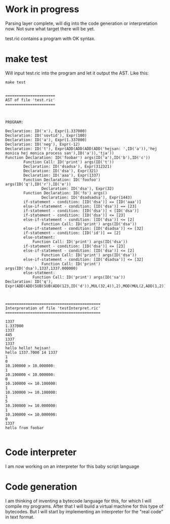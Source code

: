 # Work in progress

Parsing layer complete,
will dig into the code generation or interpretation now. 
Not sure what target there will be yet.


test.ric contains a program with OK syntax.

# make test

Will input test.ric into the program and let it output the AST.
Like this:

```
make test


======================
AST of file 'test.ric'
======================



PROGRAM:

Declaration: ID('x'), Expr(1.337000)
Declaration: ID('sovtid'), Expr(100)
Declaration: ID('a'), Expr(1.337000)
Declaration: ID('neg'), Expr(-12)
Declaration: ID('t'), Expr(ADD(ADD(ADD(ADD('hejsan: ',ID('a')),'hej monica hej monica process san'),ID('a')),'tja'))
Function Declaration: ID('foobar') args(ID('a'),ID('b'),ID('c'))
        Function Call: ID('print') args(ID('t'))
        Declaration: ID('dsadsa'), Expr(312321)
        Declaration: ID('dsa'), Expr(321)
        Declaration: ID('aaa'), Expr(1337)
        Function Declaration: ID('foofoo') args(ID('q'),ID('r'),ID('e'))
                Declaration: ID('dsa'), Expr(32)
        Function Declaration: ID('fo') args()
                Declaration: ID('dsadsadsa'), Expr(1443)
        if-statement - condition: [ID('dsa')] == [ID('aaa')]
        else-if-statement - condition: [ID('dsa')] == [23]
        if-statement - condition: [ID('dsa')] < [ID('dsa')]
        if-statement - condition: [ID('dsa')] <= [23]
        else-if-statement - condition: [ID('dsa')] <= [2]
                Function Call: ID('print') args(ID('dsa'))
        else-if-statement - condition: [ID('dsadsa')] <= [32]
        if-statement - condition: [ID('id')] == [2]
        else-statment:
            Function Call: ID('print') args(ID('dsa'))
        if-statement - condition: [ID('dsa')] <= [23]
        else-if-statement - condition: [ID('dsa')] <= [2]
                Function Call: ID('print') args(ID('dsa'))
        else-if-statement - condition: [ID('dsadsa')] <= [32]
                Function Call: ID('print') args(ID('dsa'),1337,1337.000000)
        else-statment:
            Function Call: ID('print') args(ID('sa'))
Declaration: ID('q'), Expr(ADD(ADD(SUB(SUB(ADD(123,ID('d')),MUL(32,4)),2),MOD(MUL(2,ADD(1,2)),2)),1))



==========================================
Interpreration of file 'testInterpret.ric'
==========================================

1337
1.337000
1337
445
1337
1337
hello hello! hejsan!
hello 1337.7000 14 1337
1
0
10.100000 > 10.000000: 
1
10.100000 < 10.000000:
0
10.100000 <= 10.100000:
1
10.100000 >= 10.100000:
1
5
10.100000 >= 10.000000: 
1
10.100000 <= 10.000000:
0
1337
hello from foobar


```

# Code interpreter

I am now working on an interpreter for this baby script language

# Code generation

I am thinking of inventing a bytecode language for this, 
for which I will compile my programs. After that I will
build a virtual machine for this type of bytecodes.
But I will start by implementing an interpreter for the
"real code" in text format. 

